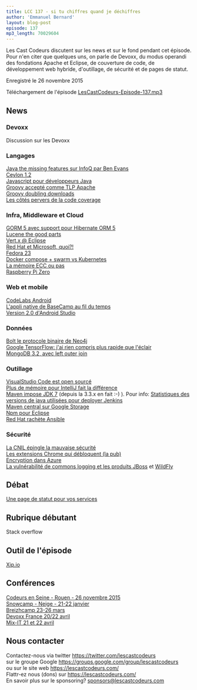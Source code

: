```yaml
---
title: LCC 137 - si tu chiffres quand je déchiffres
author: 'Emmanuel Bernard'
layout: blog-post
episode: 137
mp3_length: 70029604
---
```

Les Cast Codeurs discutent sur les news et sur le fond pendant cet épisode.
Pour n'en citer que quelques uns, on parle de Devoxx, du modus operandi des fondations Apache et Eclipse, de couverture de code,
de développement web hybride, d'outillage, de sécurité et de pages de statut.

Enregistré le 26 novembre 2015

Téléchargement de l'épisode [LesCastCodeurs-Episode-137.mp3](http://traffic.libsyn.com/lescastcodeurs/LesCastCodeurs-Episode-137.mp3)

##  News

###  Devoxx

Discussion sur les Devoxx  

### Langages

[Java the missing features sur InfoQ par Ben Evans](http://www.infoq.com/articles/Java-The-Missing-Features)  
[Ceylon 1.2](http://bit.ly/1MlWZj2)  
[Javascript pour développeurs Java](http://ow.ly/TGI9M)  
[Groovy accepté comme TLP Apache](http://groovy.329449.n5.nabble.com/Congrats-on-graduation-TLP-migration-operations-tp5729530.html)  
[Groovy doubling downloads](http://restlet.com/blog/2015/10/21/community-lessons-groovy-downloads-double-after-joining-apache-foundation/)  
[Les côtés pervers de la code coverage](http://blog.ploeh.dk/2015/11/16/code-coverage-is-a-useless-target-measure/)  

### Infra, Middleware et Cloud

[GORM 5 avec support pour Hibernate ORM 5](http://grails.io/post/133798408743/announcing-gorm-5-suite)  
[Lucene the good parts](http://blog.parsely.com/post/1691/lucene/)  
[Vert.x @ Eclipse](https://groups.google.com/forum/#!topic/vertx/vfpVYefCzjI)  
[Red Hat et Microsoft, quoi?!](http://thenewstack.io/red-hat-foresees-net-unifier-openshift-azure/)  
[Fedora 23](http://red.ht/1Q8ILan)  
[Docker compose + swarm vs Kubernetes](https://bitgandtter.wordpress.com/2015/11/19/docker-compose-docker-swarm-or-kubernetes/)  
[La mémoire ECC ou pas](http://blog.codinghorror.com/to-ecc-or-not-to-ecc/)  
[Raspberry Pi Zero](http://www.wired.co.uk/news/archive/2015-11/26/raspberry-pi-zero-launch)  

### Web et mobile

[CodeLabs Android](https://www.code-labs.io/android-dev-summit)  
[L'appli native de BaseCamp au fil du temps](https://signalvnoise.com/posts/3743-hybrid-sweet-spot-native-navigation-web-content)  
[Version 2.0 d'Android Studio](http://android-developers.blogspot.fr/2015/11/android-studio-20-preview.html)  

### Données

[Bolt le protocole binaire de Neo4j](https://dzone.com/articles/introducing-bolt-neo4js-upcoming-binary-protocol-p?utm_content=bufferda4f9&utm_medium=social&utm_source=twitter.com&utm_campaign=buffer)  
[Google TensorFlow: j'ai rien compris plus rapide que l'éclair](http://googleresearch.blogspot.fr/2015/11/tensorflow-googles-latest-machine_9.html)  
[MongoDB 3.2, avec left outer join](http://www.infoq.com/news/2015/11/MongoDB-3.2-Enterprise-Ready)  

###  Outillage

[VisualStudio Code est open sourcé](https://github.com/microsoft/vscode)  
[Plus de mémoire pour IntelliJ fait la différence](http://www.javacodegeeks.com/2015/11/one-one-reason-customize-intellij-idea-memory-settings.html)  
[Maven impose JDK 7](https://maven.apache.org/docs/3.3.9/release-notes.html) (depuis la 3.3.x en fait :-) ). Pour info: [Statistiques des versions de java utilisées pour deployer Jenkins](http://jenkins-ci.org/content/what-jvm-versions-are-running-jenkins)  
[Maven central sur Google Storage](http://maven-central.storage.googleapis.com)  
[Npm pour Eclipse](https://vimeo.com/143263045)  
[Red Hat rachète Ansible](http://hubs.ly/H01hSlv0)  

###  Sécurité

[La CNIL épingle la mauvaise sécurité](http://www.zdnet.fr/actualites/donnees-personnelles-optical-center-sanctionne-par-la-cnil-39828236.htm)  
[Les extensions Chrome qui débloquent (la pub)](http://labs.detectify.com/post/133528218381/chrome-extensions-aka-total-absence-of-privacy)  
[Encryption dans Azure](http://blogs.msdn.com/b/azuresecurity/archive/2015/11/16/azure-disk-encryption-for-linux-and-windows-virtual-machines-public-preview.aspx?utm_content=bufferaeeeb&utm_medium=social&utm_source=twitter.com&utm_campaign=buffer)  
[La vulnérabilité de commons logging et les produits JBoss](https://access.redhat.com/solutions/2045023) et [WildFly](http://lists.jboss.org/pipermail/wildfly-dev/2015-November/004581.html)  

## Débat

[Une page de statut pour vos services](http://buff.ly/1Lqncvb)  

## Rubrique débutant

Stack overflow

## Outil de l'épisode

[Xip.io](http://xip.io)  

## Conférences

[Codeurs en Seine - Rouen - 26 novembre 2015](http://www.codeursenseine.com)  
[Snowcamp - Neige - 21-22 janvier](https://cfp.snowcamp.io)  
[Breizhcamp 23-26 mars](http://www.breizhcamp.org)  
[Devoxx France 20/22 avril](http://www.devoxx.fr)  
[Mix-IT 21 et 22 avril](http://www.mix-it.fr)  

## Nous contacter

Contactez-nous via twitter <https://twitter.com/lescastcodeurs>  
sur le groupe Google <https://groups.google.com/group/lescastcodeurs>  
ou sur le site web <https://lescastcodeurs.com/>  
Flattr-ez nous (dons) sur <https://lescastcodeurs.com/>  
En savoir plus sur le sponsoring? sponsors@lescastcodeurs.com  
